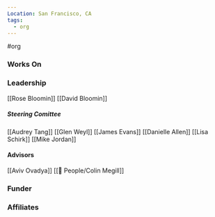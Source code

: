 ```yaml
---
Location: San Francisco, CA
tags:
  - org
---
```

#org

### Works On


### Leadership

[[Rose Bloomin]]
[[David Bloomin]]

##### Steering Comittee
[[Audrey Tang]]
[[Glen Weyl]]
[[James Evans]]
[[Danielle Allen]]
[[Lisa Schirk]]
[[Mike Jordan]]

#### Advisors
	
[[Aviv Ovadya]]
[[👤 People/Colin Megill]]


### Funder


### Affiliates